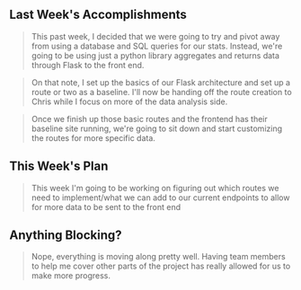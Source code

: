 ## Last Week's Accomplishments

> This past week, I decided that we were going to try and pivot away from using a database and SQL queries for our stats. Instead, we're going to be using just a python library aggregates and returns data through Flask to the front end.

> On that note, I set up the basics of our Flask architecture and set up a route or two as a baseline. I'll now be handing off the route creation to Chris while I focus on more of the data analysis side.

> Once we finish up those basic routes and the frontend has their baseline site running, we're going to sit down and start customizing the routes for more specific data.

## This Week's Plan

> This week I'm going to be working on figuring out which routes we need to implement/what we can add to our current endpoints to allow for more data to be sent to the front end

## Anything Blocking?

> Nope, everything is moving along pretty well. Having team members to help me cover other parts of the project has really allowed for us to make more progress.